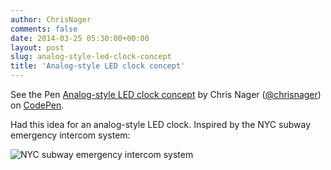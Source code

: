 ```yaml
---
author: ChrisNager
comments: false
date: 2014-03-25 05:30:00+00:00
layout: post
slug: analog-style-led-clock-concept
title: 'Analog-style LED clock concept'
---
```

<p data-height="530" data-theme-id="51" data-slug-hash="ceBEj" data-default-tab="result" class='codepen'>See the Pen <a href='http://codepen.io/chrisnager/pen/ceBEj/'>Analog-style LED clock concept</a> by Chris Nager (<a href='http://codepen.io/chrisnager'>@chrisnager</a>) on <a href='http://codepen.io'>CodePen</a>.</p>
<script async src="//codepen.io/assets/embed/ei.js"></script>

Had this idea for an analog-style LED clock. Inspired by the NYC subway emergency intercom system:

![NYC subway emergency intercom system](https://media.wnyc.org/media/photologue/images/d6/subway.jpg)


